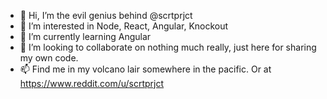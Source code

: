 - 👋 Hi, I’m the evil genius behind @scrtprjct
- 👀 I’m interested in Node, React, Angular, Knockout
- 🌱 I’m currently learning Angular
- 💞️ I’m looking to collaborate on nothing much really, just here for sharing my own code.
- 📫 Find me in my volcano lair somewhere in the pacific.  Or at https://www.reddit.com/u/scrtprjct

<!---
scrtprjct/scrtprjct is a ✨ special ✨ repository because its `README.md` (this file) appears on your GitHub profile.
You can click the Preview link to take a look at your changes.
--->
